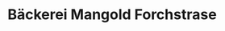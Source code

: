 ---
title: "Bäckerei Mangold Forchstrase"
url: /dornbirn/baeckerei-mangold-forchstrase/
shop: Bäckerei
---